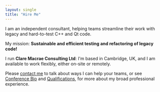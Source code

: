 ```yaml
---
layout: single
title: "Hire Me"
---
```


I am an independent consultant, helping teams streamline their work with legacy and hard-to-test C++ and Qt code.

My mission: **Sustainable and efficient testing and refactoring of legacy code!**

I run **Clare Macrae Consulting Ltd**: I'm based in Cambridge, UK, and I am available to work flexibly, either on-site or remotely. 

Please [contact me](/contact_me.html) to talk about ways I can help your teams, or see [Conference Bio](/conferences/bio.html) and [Qualifications](/consulting/qualifications.html), for more about my broad professional experience.
